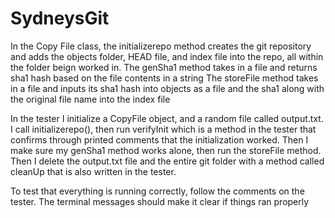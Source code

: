 # SydneysGit
In the Copy File class, the initializerepo method creates the git repository and adds the objects folder, HEAD file, and index file into the repo, all within the folder beign worked in. 
The genSha1 method takes in a file and returns sha1 hash based on the file contents in a string
The storeFile method takes in a file and inputs its  sha1 hash into objects as a file and the sha1 along with the original file name into the index file

In the tester I initialize a CopyFile object, and a random file called output.txt. I call initializerepo(), then run verifyInit which is a method in the tester that confirms through printed comments that the initialization worked. Then I make sure my genSha1 method works alone, then run the storeFile method. Then I delete the output.txt file and the entire git folder with a method called cleanUp that is also written in the tester.

To test that everything is running correctly, follow the comments on the tester. The terminal messages should make it clear if things ran properly
